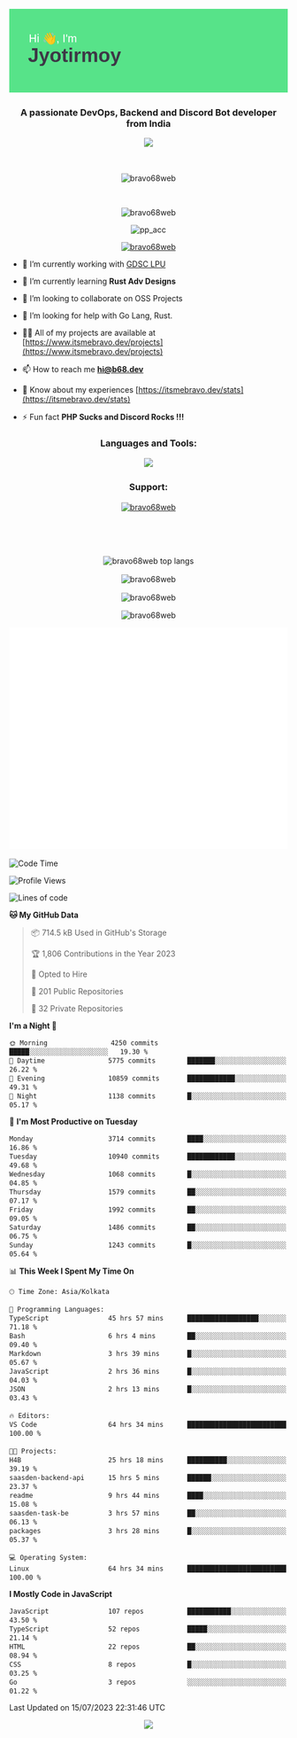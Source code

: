 <p align="center"><img src="header.png"></p>
<h3 align="center">A passionate DevOps, Backend and Discord Bot developer from India</h3>

<p align="center"><a href="https://discord.com/users/457039372009865226"><img src="https://lanyard-profile-readme.vercel.app/api/457039372009865226"></a></p>
                           
<br>
<p align="center"> <img src="https://komarev.com/ghpvc/?username=bravo68web&label=Profile%20views&color=0e75b6&style=flat" alt="bravo68web" /> </p>
<br>


<p align="center"><img src="https://github-profile-trophy.vercel.app/?username=bravo68web&theme=discord&column=3&row=2" alt="bravo68web" /> </p>
<p align="center"><img src="https://osu-embed.b68dev.xyz/pp_acc" alt="pp_acc" /> </p>

<p align="center"> <a href="https://twitter.com/bravo68web" target="blank"><img src="https://img.shields.io/twitter/follow/bravo68web?logo=twitter&style=for-the-badge" alt="bravo68web" /></a> </p>

- 🔭 I’m currently working with [GDSC LPU](https://gdsclpu.live/)

- 🌱 I’m currently learning **Rust Adv Designs**

- 👯 I’m looking to collaborate on OSS Projects

- 🤝 I’m looking for help with Go Lang, Rust.

- 👨‍💻 All of my projects are available at [https://www.itsmebravo.dev/projects](https://www.itsmebravo.dev/projects)

<!-- - 💬 Ask me about **DF Techs** -->

- 📫 How to reach me **hi@b68.dev**

- 📄 Know about my experiences [https://itsmebravo.dev/stats](https://itsmebravo.dev/stats)

- ⚡ Fun fact **PHP Sucks and Discord Rocks !!!**

<h3 align="center">Languages and Tools:</h3>
<p align="center"> 
<img src="https://skillicons.dev/icons?i=aws,bash,c,cs,cpp,cloudflare,css,dart,devto,discord,bots,docker,electron,ember,emotion,express,fastapi,figma,firebase,flask,gcp,git,github,githubactions,go,gitlab,graphql,heroku,html,ai,ipfs,js,jest,linux,md,mastodon,mongodb,neovim,netlify,nextjs,nginx,nodejs,postgres,postman,powershell,py,react,redis,regex,replit,rocket,rust,sqlite,mysql,stackoverflow,styledcomponents,supabase,sentry,solidity,svg,tailwind,tauri,twitter,ts,unity,v,vercel,vim,vite,wasm,webpack,workers&perline=8&theme=dark" />
</p>

<h3 align="center">Support:</h3>
<p align="center"><a href="https://www.buymeacoffee.com/bravo68web"> <img align="center" src="https://cdn.buymeacoffee.com/buttons/v2/default-yellow.png" height="50" width="210" alt="bravo68web" /></a></p><br><br>
<br>

<p align="center"> <img align="center" src="https://github-readme-stats-sync.vercel.app/api/top-langs?username=bravo68web&count_private=true&show_icons=true&theme=radical&border_radius=10&&langs_count=10&layout=compact" alt="bravo68web top langs" /></p>

<p align="center"> <img align="center" src="https://github-readme-stats-sync.vercel.app/api?username=bravo68web&count_private=true&show_icons=true&theme=radical&border_radius=10" alt="bravo68web" /></p>

<p align="center"> <img align="center" src="https://github-readme-streak-stats.herokuapp.com?user=bravo68web&theme=dracula&hide_border=true" alt="bravo68web" /></p>

<p align="center"> <img align="center" src="https://github-readme-stats-sync.vercel.app/api/wakatime?username=bravo68web&count_private=true&show_icons=true&theme=aura_dark&border_radius=10&&langs_count=10&layout=compact&range=last_7_days" alt="bravo68web" /></p>

<p align="center"><img src="https://raw.githubusercontent.com/BRAVO68WEB/BRAVO68WEB/master/github-metrics.svg"></p>

<!--START_SECTION:waka-->
![Code Time](http://img.shields.io/badge/Code%20Time-5%2C133%20hrs-blue)

![Profile Views](http://img.shields.io/badge/Profile%20Views-88-blue)

![Lines of code](https://img.shields.io/badge/From%20Hello%20World%20I%27ve%20Written-62.8%20million%20lines%20of%20code-blue)

**🐱 My GitHub Data** 

> 📦 714.5 kB Used in GitHub's Storage 
 > 
> 🏆 1,806 Contributions in the Year 2023
 > 
> 💼 Opted to Hire
 > 
> 📜 201 Public Repositories 
 > 
> 🔑 32 Private Repositories 
 > 
**I'm a Night 🦉** 

```text
🌞 Morning                4250 commits        █████░░░░░░░░░░░░░░░░░░░░   19.30 % 
🌆 Daytime                5775 commits        ███████░░░░░░░░░░░░░░░░░░   26.22 % 
🌃 Evening                10859 commits       ████████████░░░░░░░░░░░░░   49.31 % 
🌙 Night                  1138 commits        █░░░░░░░░░░░░░░░░░░░░░░░░   05.17 % 
```
📅 **I'm Most Productive on Tuesday** 

```text
Monday                   3714 commits        ████░░░░░░░░░░░░░░░░░░░░░   16.86 % 
Tuesday                  10940 commits       ████████████░░░░░░░░░░░░░   49.68 % 
Wednesday                1068 commits        █░░░░░░░░░░░░░░░░░░░░░░░░   04.85 % 
Thursday                 1579 commits        ██░░░░░░░░░░░░░░░░░░░░░░░   07.17 % 
Friday                   1992 commits        ██░░░░░░░░░░░░░░░░░░░░░░░   09.05 % 
Saturday                 1486 commits        ██░░░░░░░░░░░░░░░░░░░░░░░   06.75 % 
Sunday                   1243 commits        █░░░░░░░░░░░░░░░░░░░░░░░░   05.64 % 
```


📊 **This Week I Spent My Time On** 

```text
🕑︎ Time Zone: Asia/Kolkata

💬 Programming Languages: 
TypeScript               45 hrs 57 mins      ██████████████████░░░░░░░   71.18 % 
Bash                     6 hrs 4 mins        ██░░░░░░░░░░░░░░░░░░░░░░░   09.40 % 
Markdown                 3 hrs 39 mins       █░░░░░░░░░░░░░░░░░░░░░░░░   05.67 % 
JavaScript               2 hrs 36 mins       █░░░░░░░░░░░░░░░░░░░░░░░░   04.03 % 
JSON                     2 hrs 13 mins       █░░░░░░░░░░░░░░░░░░░░░░░░   03.43 % 

🔥 Editors: 
VS Code                  64 hrs 34 mins      █████████████████████████   100.00 % 

🐱‍💻 Projects: 
H4B                      25 hrs 18 mins      ██████████░░░░░░░░░░░░░░░   39.19 % 
saasden-backend-api      15 hrs 5 mins       ██████░░░░░░░░░░░░░░░░░░░   23.37 % 
readme                   9 hrs 44 mins       ████░░░░░░░░░░░░░░░░░░░░░   15.08 % 
saasden-task-be          3 hrs 57 mins       ██░░░░░░░░░░░░░░░░░░░░░░░   06.13 % 
packages                 3 hrs 28 mins       █░░░░░░░░░░░░░░░░░░░░░░░░   05.37 % 

💻 Operating System: 
Linux                    64 hrs 34 mins      █████████████████████████   100.00 % 
```

**I Mostly Code in JavaScript** 

```text
JavaScript               107 repos           ███████████░░░░░░░░░░░░░░   43.50 % 
TypeScript               52 repos            █████░░░░░░░░░░░░░░░░░░░░   21.14 % 
HTML                     22 repos            ██░░░░░░░░░░░░░░░░░░░░░░░   08.94 % 
CSS                      8 repos             █░░░░░░░░░░░░░░░░░░░░░░░░   03.25 % 
Go                       3 repos             ░░░░░░░░░░░░░░░░░░░░░░░░░   01.22 % 
```




 Last Updated on 15/07/2023 22:31:46 UTC
<!--END_SECTION:waka-->

<p align="center"><img src="https://bravo68web.me/images/header_.png"></p>


